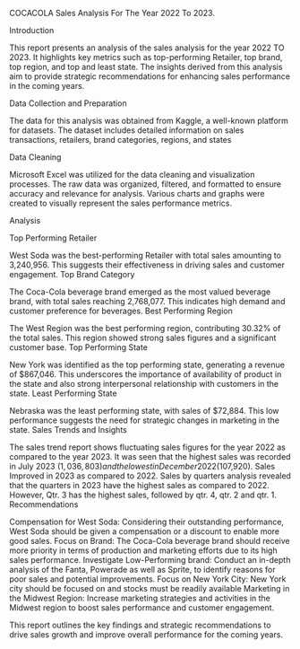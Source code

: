 COCACOLA Sales Analysis For The Year 2022 To 2023.

Introduction

This report presents an analysis of the sales analysis for the year 2022 TO 2023. It highlights key metrics such as top-performing Retailer, top brand, top region, and top and least state. The insights derived from this analysis aim to provide strategic recommendations for enhancing sales performance in the coming years.

Data Collection and Preparation

The data for this analysis was obtained from Kaggle, a well-known platform for datasets. The dataset includes detailed information on sales transactions, retailers, brand categories, regions, and states

Data Cleaning

Microsoft Excel was utilized for the data cleaning and visualization processes. The raw data was organized, filtered, and formatted to ensure accuracy and relevance for analysis. Various charts and graphs were created to visually represent the sales performance metrics.

Analysis

Top Performing Retailer

West Soda was the best-performing Retailer with total sales amounting to 3,240,956. This suggests their effectiveness in driving sales and customer engagement.
Top Brand Category

The Coca-Cola beverage brand emerged as the most valued beverage brand, with total sales reaching 2,768,077. This indicates high demand and customer preference for beverages.
Best Performing Region

The West Region was the best performing region, contributing 30.32% of the total sales. This region showed strong sales figures and a significant customer base.
Top Performing State

New York was identified as the top performing state, generating a revenue of $867,046. This underscores the importance of availability of product in the state and also strong interpersonal relationship with customers in the state.
Least Performing State

Nebraska was the least performing state, with sales of $72,884. This low performance suggests the need for strategic changes in marketing in the state.
Sales Trends and Insights

The sales trend report shows fluctuating sales figures for the year 2022 as compared to the year 2023. It was seen that the highest sales was recorded in July 2023 ($1,036,803) and the lowest in December 2022 ($107,920). Sales Improved in 2023 as compared to 2022.
Sales by quarters analysis revealed that the quarters in 2023 have the highest sales as compared to 2022. However, Qtr. 3 has the highest sales, followed by qtr. 4, qtr. 2 and qtr. 1.
Recommendations

Compensation for West Soda: Considering their outstanding performance, West Soda should be given a compensation or a discount to enable more good sales.
Focus on Brand: The Coca-Cola beverage brand should receive more priority in terms of production and marketing efforts due to its high sales performance.
Investigate Low-Performing brand: Conduct an in-depth analysis of the Fanta, Powerade as well as Sprite, to identify reasons for poor sales and potential improvements.
Focus on New York City: New York city should be focused on and stocks must be readily available
Marketing in the Midwest Region: Increase marketing strategies and activities in the Midwest region to boost sales performance and customer engagement. 
 

This report outlines the key findings and strategic recommendations to drive sales growth and improve overall performance for the coming years.
